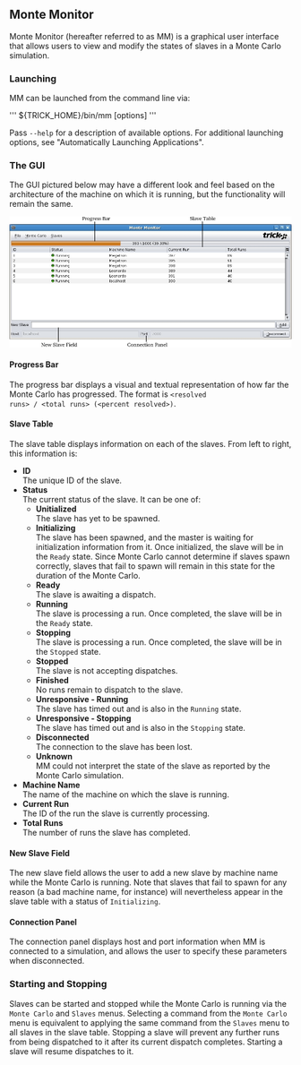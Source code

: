 ## Monte Monitor

Monte Monitor (hereafter referred to as MM) is a graphical user interface that allows users to view and modify the states
of slaves in a Monte Carlo simulation.

### Launching

MM can be launched from the command line via:

'''
${TRICK_HOME}/bin/mm [options]
'''

Pass <code>--help</code> for a description of available options. For additional launching options, see
"Automatically Launching Applications".

### The GUI

The GUI pictured below may have a different look and feel based on the architecture of the machine on which it is running,
but the functionality will remain the same.

![Monte Monitor](images/MonteMonitor.jpg)

#### Progress Bar

The progress bar displays a visual and textual representation of how far the Monte Carlo has progressed. The format is
<code>\<resolved runs\> / \<total runs\> (\<percent resolved\>)</code>.

#### Slave Table

The slave table displays information on each of the slaves. From left to right, this information is:

<ul><li><b>ID</b><br>
  The unique ID of the slave.

<li><b>Status</b><br>
  The current status of the slave. It can be one of:

  <ul><li><b>Unitialized</b><br>
    The slave has yet to be spawned.

  <li><b>Initializing</b><br>
    The slave has been spawned, and the master is waiting for initialization information from it. Once initialized, the
    slave will be in the <code>Ready</code> state. Since Monte Carlo cannot determine if slaves spawn correctly, slaves
    that fail to spawn will remain in this state for the duration of the Monte Carlo.

  <li><b>Ready</b><br>
    The slave is awaiting a dispatch.

  <li><b>Running</b><br>
    The slave is processing a run. Once completed, the slave will be in the <code>Ready</code> state.

  <li><b>Stopping</b><br>
    The slave is processing a run. Once completed, the slave will be in the <code>Stopped</code> state.

  <li><b>Stopped</b><br>
    The slave is not accepting dispatches.
  <li><b>Finished</b><br>
    No runs remain to dispatch to the slave.

  <li><b>Unresponsive - Running</b><br>
    The slave has timed out and is also in the <code>Running</code> state.

  <li><b>Unresponsive - Stopping</b><br>
    The slave has timed out and is also in the <code>Stopping</code> state.

  <li><b>Disconnected</b><br>
    The connection to the slave has been lost.

  <li><b>Unknown</b><br>
    MM could not interpret the state of the slave as reported by the Monte Carlo simulation.

</ul>

<li><b>Machine Name</b><br>
  The name of the machine on which the slave is running.

<li><b>Current Run</b><br>
  The ID of the run the slave is currently processing.

<li><b>Total Runs</b><br>
  The number of runs the slave has completed.
</ul>

#### New Slave Field

The new slave field allows the user to add a new slave by machine name while the Monte Carlo is running. Note that slaves
that fail to spawn for any reason (a bad machine name, for instance) will nevertheless appear in the slave table with a
status of <code>Initializing</code>.

#### Connection Panel

The connection panel displays host and port information when MM is connected to a simulation, and allows the user to
specify these parameters when disconnected.

### Starting and Stopping

Slaves can be started and stopped while the Monte Carlo is running via the <code>Monte Carlo</code> and
<code>Slaves</code> menus. Selecting a command from the <code>Monte Carlo</code> menu is equivalent to applying the same
command from the <code>Slaves</code> menu to all slaves in the slave table. Stopping a slave will prevent any further
runs from being dispatched to it after its current dispatch completes. Starting a slave will resume dispatches to it.

